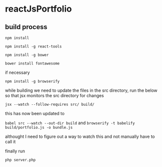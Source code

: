 # reactJsPortfolio


## build process


```
npm install

npm install -g react-tools

npm install -g bower

bower install fontawesome
```

if necessary 

```
npm install -g browserify
```

while building we need to update the files in the src directory, run the below so that jsx monitors the src directory for changes

`jsx --watch --follow-requires src/ build/`

this has now been updated to 

`babel src --watch --out-dir build` and `browserify -t babelify  build/portfolio.js -o bundle.js` 

althought I need to figure out a way to watch this and not manually have to call it

finally run 

`php server.php`